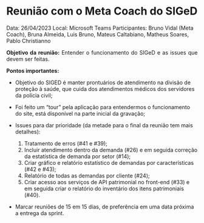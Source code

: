 # Reunião com o Meta Coach do SIGeD

Data: 26/04/2023
Local: Microsoft Teams
Participantes: Bruno Vidal (Meta Coach), Bruna Almeida, Luis Bruno, Mateus Caltabiano, Matheus Soares, Pablo Christianno

<p align="justify"><b>Objetivo da reunião:</b> Entender o funcionamento do SIGeD e as issues que devem ser feitas.</p>

<b>Pontos importantes:</b>

* Objetivo do SIGED é manter prontuários de atendimento na divisão de proteção à saúde, que cuida dos atendimentos médicos dos servidores da polícia civil;
* Foi feito um “tour” pela aplicação para entendermos o funcionamento do site, está disponível na parte inicial da gravação;
* Issues para dar prioridade (da metade para o final da reunião tem mais detalhes):
    1. Tratamento de erros (#41 e #39);
    2. Incluir atendimento dentro da demanda (#26) e em seguida correção da estatística de demanda por setor (#14);
    3. Criar gráfico e relatório estatístico de demandas por características (#42 e #43);
    4. Relatório de todas as demandas por cliente (#24);
    5. Criar acesso aos serviços de API patrimonial no front-end (#33) e em seguida criar o relatório do inventário dos itens patrimoniais (#40).

* Marcar reuniões de 15 em 15 dias, de preferência em uma data próxima a entrega da sprint.